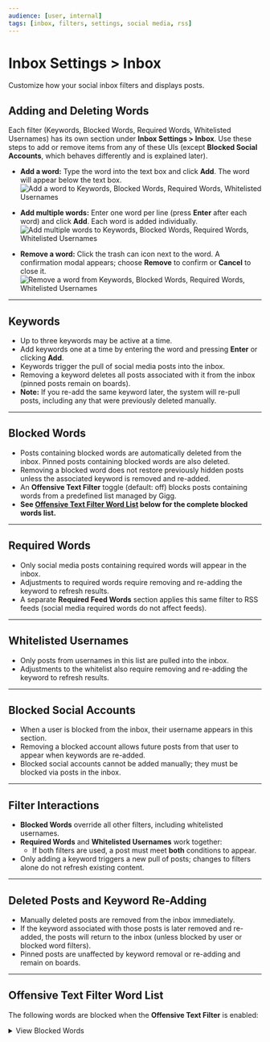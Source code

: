 ```yaml
---
audience: [user, internal]
tags: [inbox, filters, settings, social media, rss]
---
```


# Inbox Settings > Inbox

Customize how your social inbox filters and displays posts.

## Adding and Deleting Words

Each filter (Keywords, Blocked Words, Required Words, Whitelisted Usernames) has its own section under **Inbox Settings > Inbox**. Use these steps to add or remove items from any of these UIs (except **Blocked Social Accounts**, which behaves differently and is explained later).

- **Add a word:** Type the word into the text box and click **Add**. The word will appear below the text box.
  ![Add a word to Keywords, Blocked Words, Required Words, Whitelisted Usernames](https://github.com/user-attachments/assets/ef501a92-1412-4bd5-891c-0a8f40449683)

- **Add multiple words:** Enter one word per line (press **Enter** after each word) and click **Add**. Each word is added individually.
  ![Add multiple words to Keywords, Blocked Words, Required Words, Whitelisted Usernames](https://github.com/user-attachments/assets/d3d1baac-a26a-41e2-afe3-694d8e32647e)

- **Remove a word:** Click the trash can icon next to the word. A confirmation modal appears; choose **Remove** to confirm or **Cancel** to close it.
  ![Remove a word from Keywords, Blocked Words, Required Words, Whitelisted Usernames](https://github.com/user-attachments/assets/f1af6989-a1a5-4803-9b93-5f4f1095fd92)

---

## Keywords

- Up to three keywords may be active at a time.  
- Add keywords one at a time by entering the word and pressing **Enter** or clicking **Add**.  
- Keywords trigger the pull of social media posts into the inbox.  
- Removing a keyword deletes all posts associated with it from the inbox (pinned posts remain on boards).  
- **Note:** If you re-add the same keyword later, the system will re-pull posts, including any that were previously deleted manually.

---

## Blocked Words

- Posts containing blocked words are automatically deleted from the inbox. Pinned posts containing blocked words are also deleted.
- Removing a blocked word does not restore previously hidden posts unless the associated keyword is removed and re-added.  
- An **Offensive Text Filter** toggle (default: off) blocks posts containing words from a predefined list managed by Gigg.  
- **See [Offensive Text Filter Word List](#offensive-text-filter-word-list) below for the complete blocked words list.**

---

## Required Words

- Only social media posts containing required words will appear in the inbox.  
- Adjustments to required words require removing and re-adding the keyword to refresh results.  
- A separate **Required Feed Words** section applies this same filter to RSS feeds (social media required words do not affect feeds).

---

## Whitelisted Usernames

- Only posts from usernames in this list are pulled into the inbox.  
- Adjustments to the whitelist also require removing and re-adding the keyword to refresh results.

---

## Blocked Social Accounts

- When a user is blocked from the inbox, their username appears in this section.  
- Removing a blocked account allows future posts from that user to appear when keywords are re-added.  
- Blocked social accounts cannot be added manually; they must be blocked via posts in the inbox.

---

## Filter Interactions

- **Blocked Words** override all other filters, including whitelisted usernames.  
- **Required Words** and **Whitelisted Usernames** work together:  
  - If both filters are used, a post must meet **both** conditions to appear.  
- Only adding a keyword triggers a new pull of posts; changes to filters alone do not refresh existing content.

---

## Deleted Posts and Keyword Re-Adding

- Manually deleted posts are removed from the inbox immediately.  
- If the keyword associated with those posts is later removed and re-added, the posts will return to the inbox (unless blocked by user or blocked word filters).  
- Pinned posts are unaffected by keyword removal or re-adding and remain on boards.

---

## Offensive Text Filter Word List

The following words are blocked when the **Offensive Text Filter** is enabled:

<details>
<summary>View Blocked Words</summary>

`anal`, `anus`, `arse`, `ass`, `ballsack`, `balls`, `bastard`, `bitch`, `biatch`, `biotch`, `bloody`,  
`blowjob`, `blow job`, `bollock`, `bollok`, `boner`, `boob`, `bugger`, `bum`, `butt`, `buttplug`,  
`clitoris`, `cock`, `coon`, `crap`, `cunt`, `damn`, `dick`, `dildo`, `dyke`, `fag`, `feck`,  
`fellate`, `fellatio`, `felching`, `fuck`, `f u c k`, `fudgepacker`, `fudge packer`, `flange`,  
`Goddamn`, `God damn`, `hell`, `homo`, `jerk`, `jizz`, `knobend`, `knob end`, `labia`, `lmao`,  
`lmfao`, `muff`, `nigger`, `nigga`, `omg`, `penis`, `piss`, `poop`, `prick`, `pube`, `pussy`,  
`queer`, `scrotum`, `sex`, `shit`, `s hit`, `sh1t`, `slut`, `smegma`, `spunk`, `tit`, `tosser`,  
`turd`, `twat`, `vagina`, `wank`, `whore`, `wtf`

</details>
